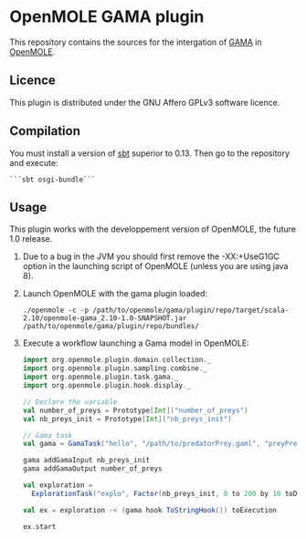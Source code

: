 OpenMOLE GAMA plugin
====================

This repository contains the sources for the intergation of [GAMA](https://code.google.com/p/gama-platform/) in [OpenMOLE](http://www.openmole.org).

Licence
-------

This plugin is distributed under the GNU Affero GPLv3 software licence. 


Compilation
-----------

You must install a version of [sbt](http://www.scala-sbt.org/) superior to 0.13. Then go to the repository and execute:

    ```sbt osgi-bundle```

Usage
-----

This plugin works with the developpement version of OpenMOLE, the future 1.0 release. 

1. Due to a bug in the JVM you should first remove the -XX:+UseG1GC option in the launching script of OpenMOLE (unless you are using java 8).
2. Launch OpenMOLE with the gama plugin loaded: 

    ```./openmole -c -p /path/to/openmole/gama/plugin/repo/target/scala-2.10/openmole-gama_2.10-1.0-SNAPSHOT.jar /path/to/openmole/gama/plugin/repo/bundles/```

3. Execute a workflow launching a Gama model in OpenMOLE:

    ```scala
    import org.openmole.plugin.domain.collection._
    import org.openmole.plugin.sampling.combine._
    import org.openmole.plugin.task.gama._
    import org.openmole.plugin.hook.display._
    
    // Declare the variable
    val number_of_preys = Prototype[Int]("number_of_preys")
    val nb_preys_init = Prototype[Int]("nb_preys_init")
    
    // Gama task
    val gama = GamaTask("hello", "/path/to/predatorPrey.gaml", "preyPred", 10)
    
    gama addGamaInput nb_preys_init
    gama addGamaOutput number_of_preys
    
    val exploration = 
      ExplorationTask("explo", Factor(nb_preys_init, 0 to 200 by 10 toDomain))
    
    val ex = exploration -< (gama hook ToStringHook()) toExecution
    
    ex.start 
    ```

